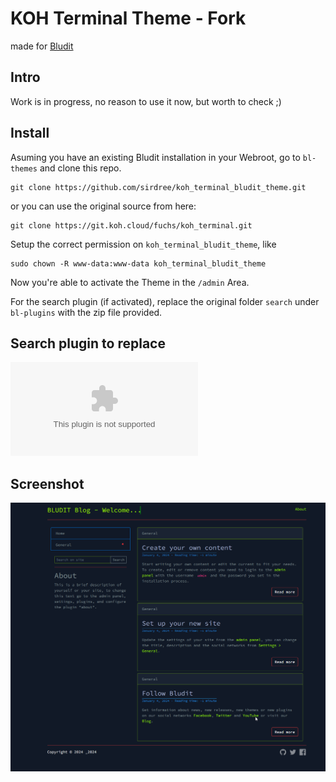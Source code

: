 # KOH Terminal Theme - Fork 
made for [Bludit](https://www.bludit.com/)

## Intro
Work is in progress, no reason to use it now, but worth to check ;)

## Install
Asuming you have an existing Bludit installation in your Webroot, go to `bl-themes` and clone this repo.

```
git clone https://github.com/sirdree/koh_terminal_bludit_theme.git
```
or you can use the original source from here:

```
git clone https://git.koh.cloud/fuchs/koh_terminal.git
```

Setup the correct permission on `koh_terminal_bludit_theme`, like 

```
sudo chown -R www-data:www-data koh_terminal_bludit_theme
```

Now you're able to activate the Theme in the `/admin` Area.

For the search plugin (if activated), replace the original folder `search` under `bl-plugins` with the zip file provided.

## Search plugin to replace
![fa-zip](search_plugin.zip)


## Screenshot
![screenshot](screen.png)